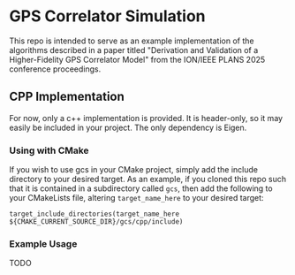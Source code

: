 # GPS Correlator Simulation
This repo is intended to serve as an example implementation of the algorithms described in a paper titled "Derivation and Validation of a Higher-Fidelity GPS Correlator Model" from the ION/IEEE PLANS 2025 conference proceedings.

## CPP Implementation
For now, only a c++ implementation is provided. It is header-only, so it may easily be included in your project. The only dependency is Eigen.

### Using with CMake
If you wish to use gcs in your CMake project, simply add the include directory to your desired target. As an example, if you cloned this repo such that it is contained in a subdirectory called `gcs`, then add the following to your CMakeLists file, altering `target_name_here` to your desired target:
```
target_include_directories(target_name_here ${CMAKE_CURRENT_SOURCE_DIR}/gcs/cpp/include)
```

### Example Usage
TODO
